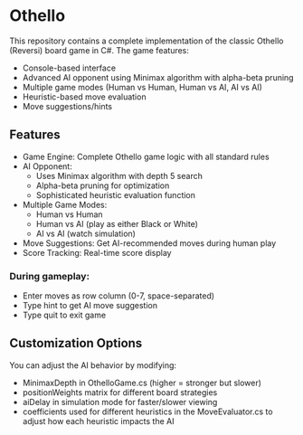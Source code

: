 # Othello
This repository contains a complete implementation of the classic Othello (Reversi) board game in C#. The game features:
- Console-based interface
- Advanced AI opponent using Minimax algorithm with alpha-beta pruning
- Multiple game modes (Human vs Human, Human vs AI, AI vs AI)
- Heuristic-based move evaluation
- Move suggestions/hints
## Features
- Game Engine: Complete Othello game logic with all standard rules
- AI Opponent:
  - Uses Minimax algorithm with depth 5 search
  - Alpha-beta pruning for optimization
  - Sophisticated heuristic evaluation function
- Multiple Game Modes:
  - Human vs Human
  - Human vs AI (play as either Black or White)
  - AI vs AI (watch simulation)
- Move Suggestions: Get AI-recommended moves during human play
- Score Tracking: Real-time score display
### During gameplay:
- Enter moves as row column (0-7, space-separated)
- Type hint to get AI move suggestion
- Type quit to exit game
## Customization Options
You can adjust the AI behavior by modifying:
- MinimaxDepth in OthelloGame.cs (higher = stronger but slower)
- positionWeights matrix for different board strategies
- aiDelay in simulation mode for faster/slower viewing
- coefficients used for different heuristics in the MoveEvaluator.cs to adjust how each heuristic impacts the AI
